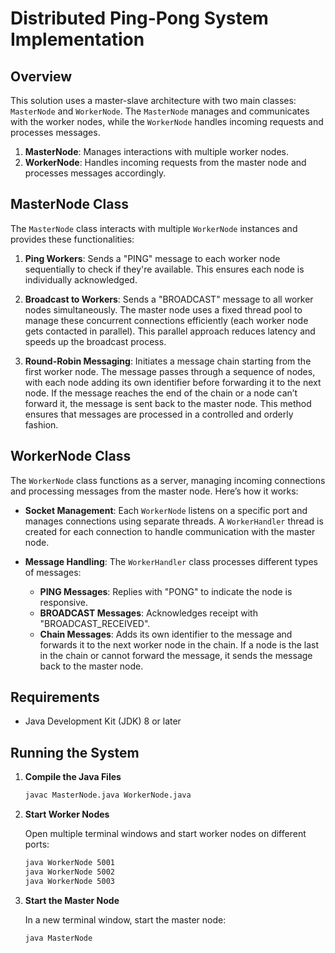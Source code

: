 # Distributed Ping-Pong System Implementation

## Overview

This solution uses a master-slave architecture with two main classes: `MasterNode` and `WorkerNode`. The `MasterNode` manages and communicates with the worker nodes, while the `WorkerNode` handles incoming requests and processes messages.

1. **MasterNode**: Manages interactions with multiple worker nodes.
2. **WorkerNode**: Handles incoming requests from the master node and processes messages accordingly.

## MasterNode Class

The `MasterNode` class interacts with multiple `WorkerNode` instances and provides these functionalities:

1. **Ping Workers**: Sends a "PING" message to each worker node sequentially to check if they're available. This ensures each node is individually acknowledged.

2. **Broadcast to Workers**: Sends a "BROADCAST" message to all worker nodes simultaneously. The master node uses a fixed thread pool to manage these concurrent connections efficiently (each worker node gets contacted in parallel). This parallel approach reduces latency and speeds up the broadcast process.

3. **Round-Robin Messaging**: Initiates a message chain starting from the first worker node. The message passes through a sequence of nodes, with each node adding its own identifier before forwarding it to the next node. If the message reaches the end of the chain or a node can’t forward it, the message is sent back to the master node. This method ensures that messages are processed in a controlled and orderly fashion.

## WorkerNode Class

The `WorkerNode` class functions as a server, managing incoming connections and processing messages from the master node. Here’s how it works:

- **Socket Management**: Each `WorkerNode` listens on a specific port and manages connections using separate threads. A `WorkerHandler` thread is created for each connection to handle communication with the master node.

- **Message Handling**: The `WorkerHandler` class processes different types of messages:
  - **PING Messages**: Replies with "PONG" to indicate the node is responsive.
  - **BROADCAST Messages**: Acknowledges receipt with "BROADCAST_RECEIVED".
  - **Chain Messages**: Adds its own identifier to the message and forwards it to the next worker node in the chain. If a node is the last in the chain or cannot forward the message, it sends the message back to the master node.

## Requirements

- Java Development Kit (JDK) 8 or later

## Running the System

1. **Compile the Java Files**

    ```bash
    javac MasterNode.java WorkerNode.java
    ```

2. **Start Worker Nodes**

    Open multiple terminal windows and start worker nodes on different ports:

    ```bash
    java WorkerNode 5001
    java WorkerNode 5002
    java WorkerNode 5003
    ```

3. **Start the Master Node**

    In a new terminal window, start the master node:

    ```bash
    java MasterNode
    ```



